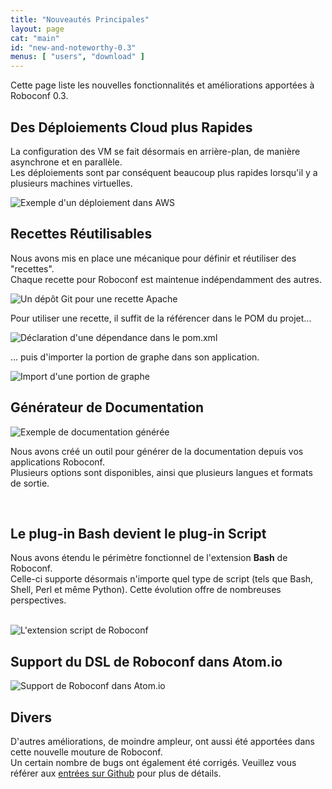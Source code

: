 ```yaml
---
title: "Nouveautés Principales"
layout: page
cat: "main"
id: "new-and-noteworthy-0.3"
menus: [ "users", "download" ]
---
```


Cette page liste les nouvelles fonctionnalités et améliorations apportées à Roboconf 0.3.


## Des Déploiements Cloud plus Rapides

La configuration des VM se fait désormais en arrière-plan, de manière asynchrone et en parallèle.    
Les déploiements sont par conséquent beaucoup plus rapides lorsqu'il y a plusieurs machines virtuelles.

<img src="/resources/img/nn-0.3-cloud-deployments.png" alt="Exemple d'un déploiement dans AWS" />

<br />

## Recettes Réutilisables

Nous avons mis en place une mécanique pour définir et réutiliser des "recettes".    
Chaque recette pour Roboconf est maintenue indépendamment des autres.

<img src="/resources/img/nn-0.3-recipes-4.png" alt="Un dépôt Git pour une recette Apache" class="gs" />

Pour utiliser une recette, il suffit de la référencer dans le POM du projet...

<img src="/resources/img/nn-0.3-recipes-2.png" alt="Déclaration d'une dépendance dans le pom.xml" />

... puis d'importer la portion de graphe dans son application.

<img src="/resources/img/nn-0.3-recipes-3.png" alt="Import d'une portion de graphe" />

<br />

## Générateur de Documentation

<img src="/resources/img/nn-0.3-doc.png" alt="Exemple de documentation générée" class="gs" />

Nous avons créé un outil pour générer de la documentation depuis vos applications Roboconf.  
Plusieurs options sont disponibles, ainsi que plusieurs langues et formats de sortie.

<br />

## Le plug-in Bash devient le plug-in Script

Nous avons étendu le périmètre fonctionnel de l'extension **Bash** de Roboconf.  
Celle-ci supporte désormais n'importe quel type de script (tels que Bash, Shell, Perl et même Python). Cette évolution offre de nombreuses perspectives.

<br />
<img src="/resources/img/nn-0.3-bash-becomes-script.png" alt="L'extension script de Roboconf" />

<br />

## Support du DSL de Roboconf dans Atom.io

<img src="/resources/img/atom.io-overview.png" alt="Support de Roboconf dans Atom.io" />


## Divers

D'autres améliorations, de moindre ampleur, ont aussi été apportées dans cette nouvelle mouture de Roboconf.  
Un certain nombre de bugs ont également été corrigés. Veuillez vous référer aux
[entrées sur Github](https://github.com/roboconf/roboconf-platform/issues?utf8=%E2%9C%93&q=milestone%3A0.3)
pour plus de détails.

